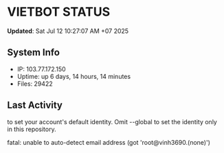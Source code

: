 # VIETBOT STATUS
**Updated**: Sat Jul 12 10:27:07 AM +07 2025

## System Info
- IP: 103.77.172.150
- Uptime: up 6 days, 14 hours, 14 minutes
- Files: 29422

## Last Activity

to set your account's default identity.
Omit --global to set the identity only in this repository.

fatal: unable to auto-detect email address (got 'root@vinh3690.(none)')
